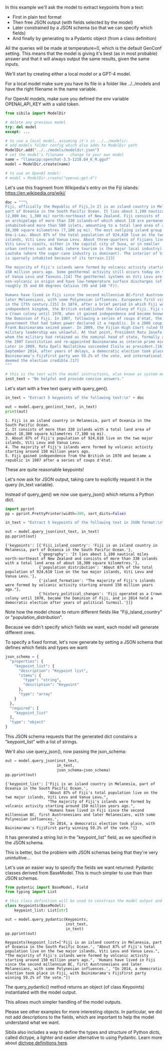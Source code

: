 In this example we'll ask the model to extract keypoints from a text:
- First in plain text format
- Then free JSON output (with fields selected by the model)
- Later constrained by a JSON schema (so that we can specify which fields)
- And finally by generating to a Pydantic object (from a class definition)

All the queries will be made at temperature=0, which is the default GenConf setting.
This means that the model is giving it's best (as in most probable) answer and that it will always output the same results, given the same inputs.

We'll start by creating either a local model or a GPT-4 model.

For a local model make sure you have its file in a folder like ../../models and have the right filename in the name variable.

For OpenAI models, make sure you defined the env variable OPENAI_API_KEY with a valid token.


```python
from sibila import ModelDir

# delete any previous model
try: del model
except: ...

# to use a local model, assuming it's in ../../models/:
# add models folder config which also adds to ModelDir path
ModelDir.add("../../models/modeldir.json")
# set the model's filename - change to your own model
name = "llamacpp:openchat-3.5-1210.Q4_K_M.gguf"
model = ModelDir.create(name)

# to use an OpenAI model:
# model = ModelDir.create("openai:gpt-4")
```

Let's use this fragment from Wikipedia's entry on the Fiji islands: https://en.wikipedia.org/wiki/


```python
doc = """\
Fiji, officially the Republic of Fiji,[n 2] is an island country in Melanesia,
part of Oceania in the South Pacific Ocean. It lies about 1,100 nautical miles 
(2,000 km; 1,300 mi) north-northeast of New Zealand. Fiji consists of 
an archipelago of more than 330 islands—of which about 110 are permanently 
inhabited—and more than 500 islets, amounting to a total land area of about 
18,300 square kilometres (7,100 sq mi). The most outlying island group is 
Ono-i-Lau. About 87% of the total population of 924,610 live on the two major 
islands, Viti Levu and Vanua Levu. About three-quarters of Fijians live on 
Viti Levu's coasts, either in the capital city of Suva, or in smaller 
urban centres such as Nadi (where tourism is the major local industry) or 
Lautoka (where the sugar-cane industry is dominant). The interior of Viti Levu 
is sparsely inhabited because of its terrain.[13]

The majority of Fiji's islands were formed by volcanic activity starting around 
150 million years ago. Some geothermal activity still occurs today on the islands 
of Vanua Levu and Taveuni.[14] The geothermal systems on Viti Levu are 
non-volcanic in origin and have low-temperature surface discharges (of between 
roughly 35 and 60 degrees Celsius (95 and 140 °F)).

Humans have lived in Fiji since the second millennium BC—first Austronesians and 
later Melanesians, with some Polynesian influences. Europeans first visited Fiji 
in the 17th century.[15] In 1874, after a brief period in which Fiji was an 
independent kingdom, the British established the Colony of Fiji. Fiji operated as 
a Crown colony until 1970, when it gained independence and became known as 
the Dominion of Fiji. In 1987, following a series of coups d'état, the military 
government that had taken power declared it a republic. In a 2006 coup, Commodore 
Frank Bainimarama seized power. In 2009, the Fijian High Court ruled that the 
military leadership was unlawful. At that point, President Ratu Josefa Iloilo, 
whom the military had retained as the nominal head of state, formally abrogated 
the 1997 Constitution and re-appointed Bainimarama as interim prime minister. 
Later in 2009, Ratu Epeli Nailatikau succeeded Iloilo as president.[16] On 17 
September 2014, after years of delays, a democratic election took place. 
Bainimarama's FijiFirst party won 59.2% of the vote, and international observers 
deemed the election credible.[17] 
"""

# this is the text with the model instructions, also known as system message.
inst_text = "Be helpful and provide concise answers."
```

Let's start with a free text query with query_gen().


```python
in_text = "Extract 5 keypoints of the following text:\n" + doc

out = model.query_gen(inst_text, in_text)
print(out)
```

    1. Fiji is an island country in Melanesia, part of Oceania in the South Pacific Ocean.
    2. It consists of more than 330 islands with a total land area of about 18,300 square kilometres (7,100 sq mi).
    3. About 87% of Fiji's population of 924,610 live on the two major islands, Viti Levu and Vanua Levu.
    4. The majority of Fiji's islands were formed by volcanic activity starting around 150 million years ago.
    5. Fiji gained independence from the British in 1970 and became a republic in 1987 after a series of coups d'état.


These are quite reasonable keypoints!

Let's now ask for JSON output, taking care to explicitly request it in the query (in_text variable).

Instead of query_gen() we now use query_json() which returns a Python dict. 


```python
import pprint
pp = pprint.PrettyPrinter(width=300, sort_dicts=False)

in_text = "Extract 5 keypoints of the following text in JSON format:\n\n" + doc

out = model.query_json(inst_text, in_text)
pp.pprint(out)
```

    {'keypoints': [{'Fiji_island_country': 'Fiji is an island country in Melanesia, part of Oceania in the South Pacific Ocean.'},
                   {'geography': 'It lies about 1,100 nautical miles north-northeast of New Zealand and consists of more than 330 islands with a total land area of about 18,300 square kilometres.'},
                   {'population_distribution': 'About 87% of the total population of 924,610 live on the two major islands, Viti Levu and Vanua Levu.'},
                   {'island_formation': "The majority of Fiji's islands were formed by volcanic activity starting around 150 million years ago."},
                   {'history_political_changes': 'Fiji operated as a Crown colony until 1970, became the Dominion of Fiji, and in 2014 held a democratic election after years of political turmoil.'}]}


Note how the model chose to return different fields like "Fiji_island_country" or "population_distribution".

Because we didn't specify which fields we want, each model will generate different ones.

To specify a fixed format, let's now generate by setting a JSON schema that defines which fields and types we want:


```python
json_schema = {
  "properties": {
    "keypoint_list": {
      "description": "Keypoint list",
      "items": {
        "type": "string",
        "description": "Keypoint"
      },
      "type": "array"
    }
  },
  "required": [
    "keypoint_list"
  ],
  "type": "object"
}
```

This JSON schema requests that the generated dict constains a "keypoint_list" with a list of strings.

We'll also use query_json(), now passing the json_schema:


```python
out = model.query_json(inst_text,
                       in_text,
                       json_schema=json_schema)
pp.pprint(out)
```

    {'keypoint_list': ['Fiji is an island country in Melanesia, part of Oceania in the South Pacific Ocean.',
                       "About 87% of Fiji's total population live on the two major islands, Viti Levu and Vanua Levu.",
                       "The majority of Fiji's islands were formed by volcanic activity starting around 150 million years ago.",
                       'Humans have lived in Fiji since the second millennium BC, first Austronesians and later Melanesians, with some Polynesian influences.',
                       "In 2014, a democratic election took place, with Bainimarama's FijiFirst party winning 59.2% of the vote."]}


It has generated a string list in the "keypoint_list" field, as we specified in the JSON schema.

This is better, but the problem with JSON schemas being that they're very unintuitive...

Let's use an easier way to specify the fields we want returned: Pydantic classes derived from BaseModel. This is much simpler to use than than JSON schemas.


```python
from pydantic import BaseModel, Field
from typing import List

# this class definition will be used to constrain the model output and initialize an instance object
class Keypoints(BaseModel):
    keypoint_list: List[str]

out = model.query_pydantic(Keypoints,
                           inst_text,
                           in_text)
pp.pprint(out)
```

    Keypoints(keypoint_list=['Fiji is an island country in Melanesia, part of Oceania in the South Pacific Ocean.', "About 87% of Fiji's total population live on the two major islands, Viti Levu and Vanua Levu.", "The majority of Fiji's islands were formed by volcanic activity starting around 150 million years ago.", 'Humans have lived in Fiji since the second millennium BC, first Austronesians and later Melanesians, with some Polynesian influences.', "In 2014, a democratic election took place in Fiji, with Bainimarama's FijiFirst party winning 59.2% of the vote."])


The query_pydantic() method returns an object (of class Keypoints) instantiated with the model output.

This allows much simpler handling of the model outputs.

Please see other examples for more interesting objects. In particular, we did not add descriptions to the fields, which are important to help the model understand what we want.

Sibila also includes a way to define the types and structure of Python dicts, called dictype, a lighter and easier alternative to using Pydantic. Learn more about [dictype definitions here](https://jndiogo.github.io/sibila/api-reference/#dictype).
